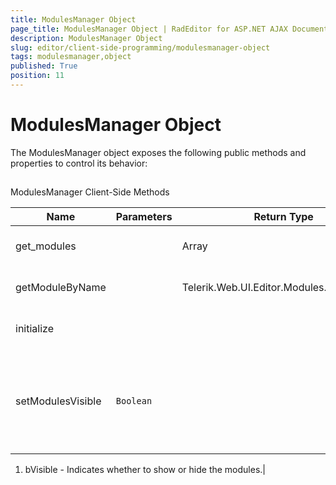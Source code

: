 ```yaml
---
title: ModulesManager Object
page_title: ModulesManager Object | RadEditor for ASP.NET AJAX Documentation
description: ModulesManager Object
slug: editor/client-side-programming/modulesmanager-object
tags: modulesmanager,object
published: True
position: 11
---
```


# ModulesManager Object



The ModulesManager object exposes the following public methods and properties to control its behavior:

## 

ModulesManager Client-Side Methods


| Name | Parameters | Return Type | Description |
| ------ | ------ | ------ | ------ |
|get_modules||Array|Returns the modules collection.|
|getModuleByName||Telerik.Web.UI.Editor.Modules.ModuleBase|Initializes the modules manager.|
|initialize|||Initializes the modules manager.|
|setModulesVisible|`Boolean`||Sets the visibility states of the modules.The method takes the following arguments:

1. bVisible - Indicates whether to show or hide the modules.|
